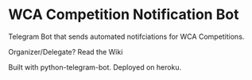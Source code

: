 # WCA Competition Notification Bot

Telegram Bot that sends automated notifciations for WCA Competitions.

Organizer/Delegate? Read the Wiki

Built with python-telegram-bot. Deployed on heroku.